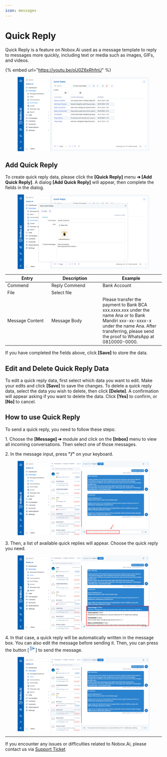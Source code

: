 ```yaml
---
icon: messages
---
```


# Quick Reply

Quick Reply is a feature on Nobox.Ai used as a message template to reply to messages more quickly, including text or media such as images, GIFs, and videos.

{% embed url="https://youtu.be/oU0Z6xRhfnU" %}

<figure><img src="../../.gitbook/assets/Quick Reply.png" alt=""><figcaption></figcaption></figure>

## **Add Quick Reply**&#x20;

To create quick reply data, please click the **\[Quick Reply]** menu **➔ \[Add Quick Reply]**. A dialog **\[Add Quick Reply]** will appear, then complete the fields in the dialog.

<figure><img src="../../.gitbook/assets/New Quick Reply .png" alt=""><figcaption></figcaption></figure>

<table><thead><tr><th width="127.79998779296875">Entry</th><th width="150.79998779296875">Description</th><th>Example</th></tr></thead><tbody><tr><td>Commend</td><td>Reply Commend</td><td>Bank Account</td></tr><tr><td>File</td><td>Select file</td><td></td></tr><tr><td>Message Content </td><td>Message Body</td><td>Please transfer the payment to Bank BCA xxx.xxxx.xxx under the name Ana or to Bank Mandiri xxx-xx-xxxx-x under the name Ana. After transferring, please send the proof to WhatsApp at 0810000-0000.</td></tr></tbody></table>

If you have completed the fields above, click **\[Save]** to store the data.

## **Edit and Delete Quick Reply Data**

To edit a quick reply data, first select which data you want to edit. Make your edits and click **\[Save]** to save the changes. To delete a quick reply data, select the data you wish to delete, then click **\[Delete]**. A confirmation will appear asking if you want to delete the data. Click **\[Yes]** to confirm, or **\[No]** to cancel.

## **How to use Quick Reply**

To send a quick reply, you need to follow these steps:

1\. Choose the **\[Message] ➔** module and click on the **\[Inbox]** menu to view all incoming conversations. Then select one of those messages.

2\. In the message input, press **"/"** on your keyboard.

<figure><img src="../../.gitbook/assets/Cara 1  (2).png" alt=""><figcaption></figcaption></figure>

3\. Then, a list of available quick replies will appear. Choose the quick reply you need.

<figure><img src="../../.gitbook/assets/Cara 2.png" alt=""><figcaption></figcaption></figure>

4\. In that case, a quick reply will be automatically written in the message box. You can also edit the message before sending it. Then, you can press the button \[![](../../.gitbook/assets/send.png)] to send the message.

<figure><img src="../../.gitbook/assets/Cara 3.png" alt=""><figcaption></figcaption></figure>

***

If you encounter any issues or difficulties related to Nobox.Ai, please contact us via [Support Ticket](https://crm.nobox.ai/clients/tickets)
